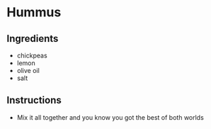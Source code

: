 # Hummus
## Ingredients
* chickpeas
* lemon
* olive oil
* salt

## Instructions
* Mix it all together and you know you got the best of both worlds

